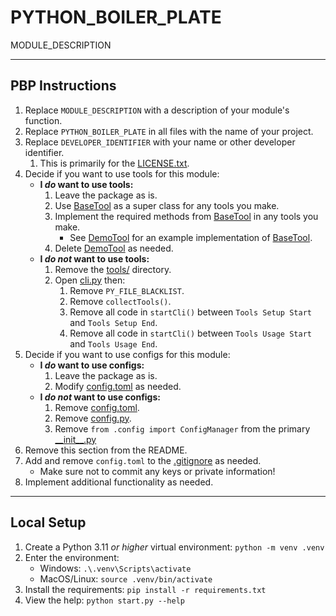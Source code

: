 # PYTHON_BOILER_PLATE

MODULE_DESCRIPTION

---

## PBP Instructions

1. Replace `MODULE_DESCRIPTION` with a description of your module's function.
1. Replace `PYTHON_BOILER_PLATE` in all files with the name of your project.
1. Replace `DEVELOPER_IDENTIFIER` with your name or other developer identifier.
    1. This is primarily for the [LICENSE.txt](./LICENSE.txt).
1. Decide if you want to use tools for this module:
    * **I *do* want to use tools:**
        1. Leave the package as is.
        1. Use [BaseTool](./src/tools/baseTool.py) as a super class for any tools you make.
        1. Implement the required methods from [BaseTool](./src/tools/baseTool.py) in any tools you make.
            * See [DemoTool](./src/tools/demo.py) for an example implementation of [BaseTool](./src/tools/baseTool.py).
        1. Delete [DemoTool](./src/tools/demo.py) as needed.
    * **I *do not* want to use tools:**
        1. Remove the [tools/](./src/tools/) directory.
        1. Open [cli.py](./src/cli.py) then:
            1. Remove `PY_FILE_BLACKLIST`.
            1. Remove `collectTools()`.
            1. Remove all code in `startCli()` between `Tools Setup Start` and `Tools Setup End`.
            1. Remove all code in `startCli()` between `Tools Usage Start` and `Tools Usage End`.
1. Decide if you want to use configs for this module:
    * **I *do* want to use configs:**
        1. Leave the package as is.
        1. Modify [config.toml](./config.toml) as needed.
    * **I *do not* want to use configs:**
        1. Remove [config.toml](./config.toml).
        1. Remove [config.py](./src/config.py).
        1. Remove `from .config import ConfigManager` from the primary [\_\_init\_\_.py](./src/__init__.py)
1. Remove this section from the README.
1. Add and remove `config.toml` to the [.gitignore](./.gitignore) as needed.
    * Make sure not to commit any keys or private information!
1. Implement additional functionality as needed.

---

## Local Setup

1. Create a Python 3.11 *or higher* virtual environment: `python -m venv .venv`
1. Enter the environment:
    * Windows: `.\.venv\Scripts\activate`
    * MacOS/Linux: `source .venv/bin/activate`
1. Install the requirements: `pip install -r requirements.txt`
1. View the help: `python start.py --help`
